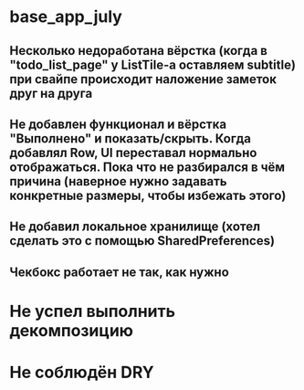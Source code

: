 # base_app_july

## Несколько недоработана вёрстка (когда в "todo_list_page" у ListTile-а оставляем subtitle) при свайпе происходит наложение заметок друг на друга

## Не добавлен функционал и вёрстка "Выполнено" и показать/скрыть. Когда добавлял Row, UI переставал нормально отображаться. Пока что не разбирался в чём причина (наверное нужно задавать конкретные размеры, чтобы избежать этого)

## Не добавил локальное хранилище (хотел сделать это с помощью SharedPreferences)

## Чекбокс работает не так, как нужно

# Не успел выполнить декомпозицию

# Не соблюдён DRY